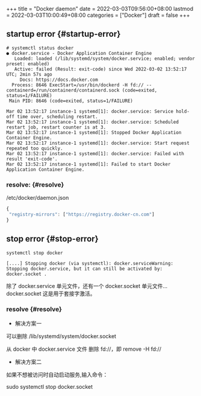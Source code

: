 +++
title = "Docker daemon"
date = 2022-03-03T09:56:00+08:00
lastmod = 2022-03-03T10:00:49+08:00
categories = ["Docker"]
draft = false
+++

## startup error {#startup-error}

```shell
# systemctl status docker
● docker.service - Docker Application Container Engine
   Loaded: loaded (/lib/systemd/system/docker.service; enabled; vendor preset: enabled)
   Active: failed (Result: exit-code) since Wed 2022-03-02 13:52:17 UTC; 2min 57s ago
     Docs: https://docs.docker.com
  Process: 8646 ExecStart=/usr/bin/dockerd -H fd:// --containerd=/run/containerd/containerd.sock (code=exited, status=1/FAILURE)
 Main PID: 8646 (code=exited, status=1/FAILURE)

Mar 02 13:52:17 instance-1 systemd[1]: docker.service: Service hold-off time over, scheduling restart.
Mar 02 13:52:17 instance-1 systemd[1]: docker.service: Scheduled restart job, restart counter is at 3.
Mar 02 13:52:17 instance-1 systemd[1]: Stopped Docker Application Container Engine.
Mar 02 13:52:17 instance-1 systemd[1]: docker.service: Start request repeated too quickly.
Mar 02 13:52:17 instance-1 systemd[1]: docker.service: Failed with result 'exit-code'.
Mar 02 13:52:17 instance-1 systemd[1]: Failed to start Docker Application Container Engine.
```


### resolve: {#resolve}

/etc/docker/daemon.json

```js
{
 "registry-mirrors": ["https://registry.docker-cn.com"]
}
```


## stop error {#stop-error}

```shell
systemctl stop docker

[....] Stopping docker (via systemctl): docker.serviceWarning: Stopping docker.service, but it can still be activated by: docker.socket .
```

除了 docker.service 单元文件，还有一个 docker.socket 单元文件…docker.socket 这是用于套接字激活。


### resolve {#resolve}

-   解决方案一

可以删除 /lib/systemd/system/docker.socket

从 docker 中 docker.service 文件 删除 fd://，即 remove -H fd://

-   解决方案二

如果不想被访问时自动启动服务,输入命令：

sudo systemctl stop docker.socket